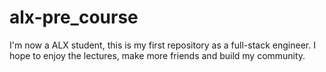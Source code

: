 # alx-pre_course
I'm now a ALX student, this is my first repository as a full-stack engineer.
I hope to enjoy the lectures, make more friends and build my community.
